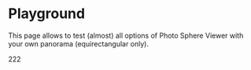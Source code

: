 # Playground

This page allows to test (almost) all options of Photo Sphere Viewer with your own panorama (equirectangular only).

<Playground/>
222

